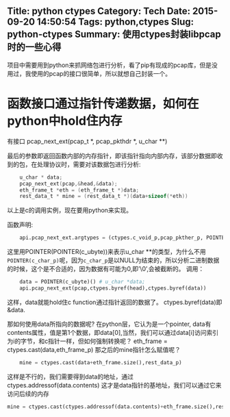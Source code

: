 Title: python ctypes
Category: Tech
Date: 2015-09-20 14:50:54
Tags: python,ctypes
Slug: python-ctypes
Summary: 使用ctypes封装libpcap时的一些心得
---

项目中需要用到python来抓网络包进行分析，看了pip有现成的pcap库，但是没用过，我使用的pcap的接口很简单，所以就想自己封装一个。

# 函数接口通过指针传递数据，如何在python中hold住内存
有接口
    pcap_next_ext(pcap_t *, pcap_pkthdr *, u_char **)

最后的参数即返回函数内部的内存指针，即该指针指向内部内存，该部分数据即收到的包，在处理协议时，需要对该数据包进行分析:
```c
    u_char * data;
    pcap_next_ext(pcap,&head,&data);
    eth_frame_t *eth = (eth_frame_t *)data;
    rest_data_t * mine = (rest_data_t *)(data+sizeof(*eth))
```
以上是c的调用实例，现在要用python来实现。

函数声明:
```python
    api.pcap_next_ext.argtypes = (ctypes.c_void_p,pcap_pkther_p, POINTER(POINTER(c_ubyte)))
```
这里用POINTER(POINTER(c_ubyte))来表示u_char **的类型，为什么不用
`POINTER(c_char_p)`呢，因为`c_char_p`是以NULL为结束的，所以分析二进制数据的时候，这个是不合适的，因为数据有可能为0,即’\0’,会被截断的。
调用：
```python
    data = POINTER(c_ubyte)() # u_char *data;
    api.pcap_next_ext(pcap,ctypes.byref(head),ctypes.byref(data))
```
这样，data就能hold住c function通过指针返回的数据了。
ctypes.byref(data)即 &data.

那如何使用data所指向的数据呢?
在python层，它认为是一个pointer, data有contents属性，值是第1个数据，即data[0],当然，我们可以通过data[i]访问索引为i的字节，和c指针一样，但如何强制转换呢？
eth_frame = ctypes.cast(data,eth_frame_p)
那之后的mine指针怎么赋值呢？
``` python
    mine = ctypes.cast(data+eth_frame.size(),rest_data_p)
```
这样是不行的，我们需要得到data的地址，通过ctypes.addressof(data.contents)
这才是data指针的基地址，我们可以通过它来访问后续的内存
``` python
mine = ctypes.cast(ctypes.addressof(data.contents)+eth_frame.size(),rest_data_p)
```


